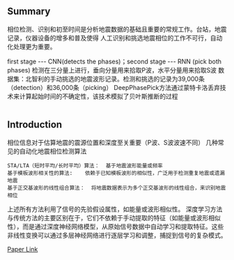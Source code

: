 ## Summary
相位检测、识别和初至时间是分析地震数据的基础且重要的常规工作。台站，地震记录，仪器设备的增多和普及使得 人工识别和挑选地震相位的工作不可行，自动化处理更为重要。

  first stage --- CNN(detects the phases)；second stage --- RNN (pick both phases)
  检测在三分量上进行，垂向分量用来拾取P波，水平分量用来拾取S波
  数据集：北智利的手动挑选的地震波形记录。检测和挑选的记录为39,000条（detection）和36,000条（picking）
DeepPhasePick方法通过蒙特卡洛丢弃技术来计算起始时间的不确定性，该技术模拟了贝叶斯推断的过程
```

```
## Introduction
  相位信息对于估算地震的震源位置和深度至关重要（P波、S波波速不同）
几种常见的自动化地震相位检测算法
```
STA/LTA（短时平均/长时平均）算法：  基于地震波形能量或频率
基于模板波形相关性的算法:    依赖于已知模板波形的相似性，广泛用于检测重复地震或遗漏地震
基于正交基波形的线性组合算法：  将地震数据表示为多个正交基波形的线性组合，来识别地震相位
```
上述所有方法利用了信号的先验假设属性，如能量或波形相似性。
深度学习方法与传统方法的主要区别在于，它们不依赖于手动提取的特征（如能量或波形相似性），而是通过深度神经网络模型，从原始信号数据中自动学习和提取特征。这些非线性变换可以通过多层神经网络进行逐层学习和调整，捕捉到信号的复杂模式。











[Paper Link](https://academic.oup.com/gji/article/227/2/1268/6324012)